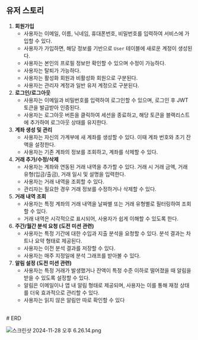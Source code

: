 
## 유저 스토리

1. **회원가입**
    - 사용자는 이메일, 이름, 닉네임, 휴대폰번호, 비밀번호를 입력하여 서비스에 가입할 수 있다.
    - 사용자가 가입하면, 해당 정보를 기반으로 `User` 테이블에 새로운 계정이 생성된다.
    - 사용자는 본인의 프로필 정보만 확인할 수 있으며 수정이 가능하다.
    - 사용자는 탈퇴가 가능하다.
    - 사용자는 활성화 회원과 비활성화 회원으로 구분된다.
    - 사용자는 관리자 계정과 일반 유저 계정으로 구분된다.
2. **로그인/로그아웃**
    - 사용자는 이메일과 비밀번호를 입력하여 로그인할 수 있으며, 로그인 후 JWT 토큰을 발급받아 인증된다.
    - 사용자는 로그아웃 버튼을 클릭하여 세션을 종료하고, 해당 토큰을 블랙리스트에 추가하여 로그아웃 상태를 유지한다.
3. **계좌 생성 및 관리**
    - 사용자는 자신의 가계부에 새 계좌를 생성할 수 있다. 이때 계좌 번호와 초기 잔액을 설정한다.
    - 사용자는 기존 계좌의 정보를 조회하고, 계좌를 삭제할 수 있다.
4. **거래 추가/수정/삭제**
    - 사용자는 계좌와 연동된 거래 내역을 추가할 수 있다. 거래 시 거래 금액, 거래 유형(입금/출금), 거래 일시 및 설명을 입력한다.
    - 사용자는 거래 내역을 조회할 수 있다.
    - 관리자는 필요한 경우 거래 정보를 수정하거나 삭제할 수 있다.
5. **거래 내역 조회**
    - 사용자는 특정 계좌의 거래 내역을 날짜별 또는 거래 유형별로 필터링하여 조회할 수 있다.
    - 거래 내역은 시각적으로 표시되어, 사용자가 쉽게 이해할 수 있도록 한다.
6. **주간/월간 분석 요청 (도전 미션 관련)**
    - 사용자는 특정 기간에 대한 수입과 지출 분석을 요청할 수 있다. 분석 결과는 차트나 요약 형태로 제공된다.
    - 사용자는 이전 분석 결과를 저장할 수 있다.
    - 사용자는 매주 지정일에 분석 그래프를 받아볼 수 있다.
7. **알림 설정 (도전 미션 관련)**
    - 사용자는 특정 거래가 발생했거나 잔액이 특정 수준 이하로 떨어졌을 때 알림을 받을 수 있도록 설정할 수 있다.
    - 알림은 이메일이나 앱 내 알림 형태로 제공되며, 사용자는 이를 통해 재정 상태를 더욱 효과적으로 관리할 수 있다.
    - 사용자는 읽지 않은 알림만 따로 확인할 수 있다
<br>
# ERD


![스크린샷 2024-11-28 오후 6.26.14.png](../../Desktop/%EC%8A%A4%ED%81%AC%EB%A6%B0%EC%83%B7%202024-11-28%20%EC%98%A4%ED%9B%84%206.26.14.png)
